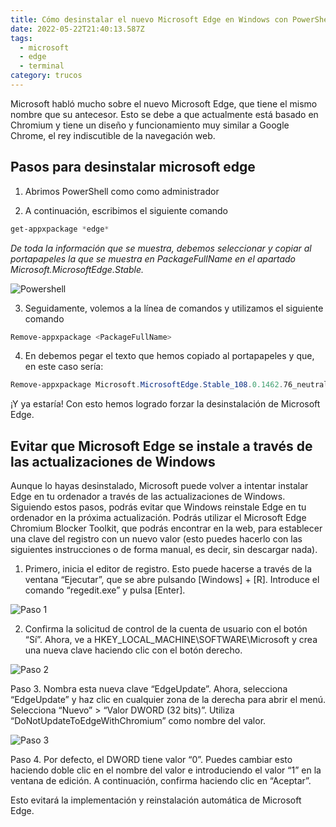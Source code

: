 ```yaml
---
title: Cómo desinstalar el nuevo Microsoft Edge en Windows con PowerShell
date: 2022-05-22T21:40:13.587Z
tags:
  - microsoft
  - edge
  - terminal
category: trucos
---
```


Microsoft habló mucho sobre el nuevo Microsoft Edge, que tiene el mismo nombre que su antecesor. Esto se debe a que actualmente está basado en Chromium y tiene un diseño y funcionamiento muy similar a Google Chrome, el rey indiscutible de la navegación web.

## Pasos para desinstalar microsoft edge

1. Abrimos PowerShell como como administrador

2. A continuación, escribimos el siguiente comando
```powershell
get-appxpackage *edge*
```

_De toda la información que se muestra, debemos seleccionar y copiar al portapapeles la que se muestra en PackageFullName en el apartado Microsoft.MicrosoftEdge.Stable._

![Powershell](https://dev-to-uploads.s3.amazonaws.com/uploads/articles/le8tbquz57slypdhaaby.png)


3. Seguidamente, volemos a la línea de comandos y utilizamos el siguiente comando
```powershell
Remove-appxpackage <PackageFullName>
```

4. En <PackageFullName> debemos pegar el texto que hemos copiado al portapapeles y que, en este caso sería:
```powershell
Remove-appxpackage Microsoft.MicrosoftEdge.Stable_108.0.1462.76_neutral__8wekyb3d8bbwe
```

¡Y ya estaría! Con esto hemos logrado forzar la desinstalación de Microsoft Edge.

## Evitar que Microsoft Edge se instale a través de las actualizaciones de Windows

Aunque lo hayas desinstalado, Microsoft puede volver a intentar instalar Edge en tu ordenador a través de las actualizaciones de Windows. Siguiendo estos pasos, podrás evitar que Windows reinstale Edge en tu ordenador en la próxima actualización. Podrás utilizar el Microsoft Edge Chromium Blocker Toolkit, que podrás encontrar en la web, para establecer una clave del registro con un nuevo valor (esto puedes hacerlo con las siguientes instrucciones o de forma manual, es decir, sin descargar nada).

1. Primero, inicia el editor de registro. Esto puede hacerse a través de la ventana “Ejecutar”, que se abre pulsando [Windows] + [R]. Introduce el comando “regedit.exe” y pulsa [Enter].

![Paso 1](https://dev-to-uploads.s3.amazonaws.com/uploads/articles/0fks9aionl7y9za6t6z2.png)

2. Confirma la solicitud de control de la cuenta de usuario con el botón “Sí”. Ahora, ve a HKEY_LOCAL_MACHINE\SOFTWARE\Microsoft y crea una nueva clave haciendo clic con el botón derecho.

![Paso 2](https://dev-to-uploads.s3.amazonaws.com/uploads/articles/x0lt4z87y2pma77wqsw8.png)

Paso 3. Nombra esta nueva clave “EdgeUpdate”. Ahora, selecciona “EdgeUpdate” y haz clic en cualquier zona de la derecha para abrir el menú. Selecciona “Nuevo” > “Valor DWORD (32 bits)”. Utiliza “DoNotUpdateToEdgeWithChromium” como nombre del valor.

![Paso 3](https://dev-to-uploads.s3.amazonaws.com/uploads/articles/8d1pebf11evgu251yuil.png)

Paso 4. Por defecto, el DWORD tiene valor “0”. Puedes cambiar esto haciendo doble clic en el nombre del valor e introduciendo el valor “1” en la ventana de edición. A continuación, confirma haciendo clic en “Aceptar”.

Esto evitará la implementación y reinstalación automática de Microsoft Edge.
